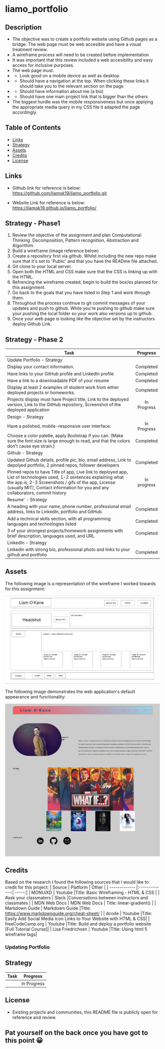 # liamo_portfolio

## Description
- The objective was to create a portfolio website using Github pages as a bridge. The web page must be web accesible and have a visual treatment review. 
- A wireframe process will need to be created before implementation
- It was important that this review included a web accesibility and easy access for inclusive purposes. 
- The web page must:
- - Look good on a mobile device as well as desktop
- - Should have a navigation at the top.  When clicking these links it should take you to the relevant section on the page
- - Should have information about me (a bio)
- - Should have one main project link that is bigger than the others
- The biggest hurdle was the mobile responsiveness but once applying the appropriate media query in my CSS file it adapted the page accordingly. 

## Table of Contents
- [Links](#links)
- [Strategy](#strategy)
- [Assets](#assets)
- [Credits](#credits)
- [License](#license)

## Links
- Github link for reference is below: 
https://github.com/liamok19/liamo_portfolio.git

- Website Link for reference is below: 
https://liamok19.github.io/liamo_portfolio/
  

## Strategy - Phase1

1. Review the objective of the assignment and plan Computational Thinking. Decomposition, Pattern recognition, Abstraction and Algorithim. 
2. Build a wireframe (image reference below)
3. Create a repository first via github. Whilst including the new repo make sure that it's set to 'Public' and that you have the READme file attached. 
4. Git clone to your local server. 
5. Open both the HTML and CSS make sure that the CSS is linking up with the HTML. 
6. Refrencing the wireframe created, begin to build the box/es planned for this assignment. 
7. Go back to the goals that you have listed in Step 1 and work through them. 
8. Throughout the process continue to git commit messages of your updates and push to github. While you're pushing to github make sure your pushing the local folder so your work also versions up to github. 
9. Once your web page is looking like the objective set by the instructors deploy Github Link. 

## Strategy - Phase 2
| Task       | Progress      | 
| ------------- |:-------------:| 
| Update Portfolio - Strategy|| 
|  Display your contact information.  | Completed |  
| Have links to your GitHub profile and LinkedIn profile | Completed |
| Have a link to a downloadable PDF of your resume | Completed |
| Display at least 2 examples of student work from either deployed projects or homeworks. | Completed |
| Projects display must have  Project title, Link to the deployed version, Link to the GitHub repository, Screenshot of the deployed application | In Progress |  
| Design - Strategy|| 
| Have a polished, mobile-responsive user interface. | In Progress | 
| Choose a color palette, apply Bootstrap if you can. (Make sure the font size is large enough to read, and that the colors don't cause eye strain.) | Completed | 
| Github - Strategy|| 
| Updated Github details, profile pic, bio, email address, Link to depolyed portfolio, 2 pinned repos, follower developers | Completed | 
| Pinned repos to have Title of app, Live link to deployed app, List of technologies used, 1-2 sentences explaining what the app is, 2-3 Screenshots / gifs of the app, License (usually MIT), Contact information for you and any collaborators, commit history | In progress | 
| Resume' - Strategy|| 
| A heading with your name, phone number, professional email address, links to LinkedIn, portfolio and GitHub. | Completed |
| Add a technical skills section, with all programming languages and technologies listed | Completed |
|  3 of your strongest projects/homework assignments with brief description, languages used, and URL | Completed | 
| LinkedIn - Strategy|| 
| Linkedin with strong bio, professional photo and links to your github and portfolio | Completed | 



## Assets
The following image is a representation of the wireframe I worked towards for this assignment: 

![createAWireframe](./assets/images/createaWireframe.jpg)

The following image demonstrates the web application's default appearance and functionality: 

![Outcome_Image](./assets/images/liamo_portfolio_index.png)



## Credits

Based on the research I found the following sources that I would like to credit for this project: 
| Source        | Platform      | Other  |
| ------------- |:-------------:| -----:|
| MONUiXD    | Youtube      |Title: Basic Wireframing - HTML & CSS | 
| #ask your classmaters | Slack      |Conversations between instructors and classmates |
| MDN Web Docs   | MDN Web Docs       | Title: linear-gradient() |
| Markdown Guide | Markdown Guide |Title: https://www.markdownguide.org/cheat-sheet/ |
| dcode    | Youtube      |Title: Easily Add Social Media Icon Links to Your Website with HTML & CSS| 
| freeCodeCamp.org    | Youtube      |Title: Build and deploy a portfolio website [Full Tutorial Course]| 
| Lisa Friedrichsen    | Youtube      |Title: Using html 5 wireframe tags| 

### Updating Portfolio

## Strategy 
| Task       | Progress      | 
| ------------- |:-------------:| 
|   | In Progress | 

## License
- Existing projects and communities, this README file is publicly open for reference and review. 

## Pat yourself on the back once you have got to this point	😀
